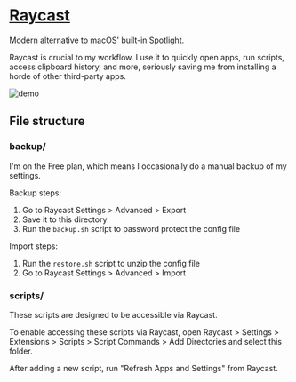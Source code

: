 # [Raycast](https://www.raycast.com/)

Modern alternative to macOS' built-in Spotlight.

Raycast is crucial to my workflow. I use it to quickly open apps, run scripts,
access clipboard history, and more, seriously saving me from installing a horde
of other third-party apps.

![demo](https://stadt-bremerhaven.de/wp-content/uploads/2023/05/raycast_.jpg)

## File structure

### backup/

I'm on the Free plan, which means I occasionally do a manual backup of my settings.

Backup steps:

1. Go to Raycast Settings > Advanced > Export
2. Save it to this directory
3. Run the `backup.sh` script to password protect the config file

Import steps:

1. Run the `restore.sh` script to unzip the config file
2. Go to Raycast Settings > Advanced > Import

### scripts/

These scripts are designed to be accessible via Raycast.

To enable accessing these scripts via Raycast, open Raycast > Settings >
Extensions > Scripts > Script Commands > Add Directories and select this folder.

After adding a new script, run "Refresh Apps and Settings" from Raycast.

